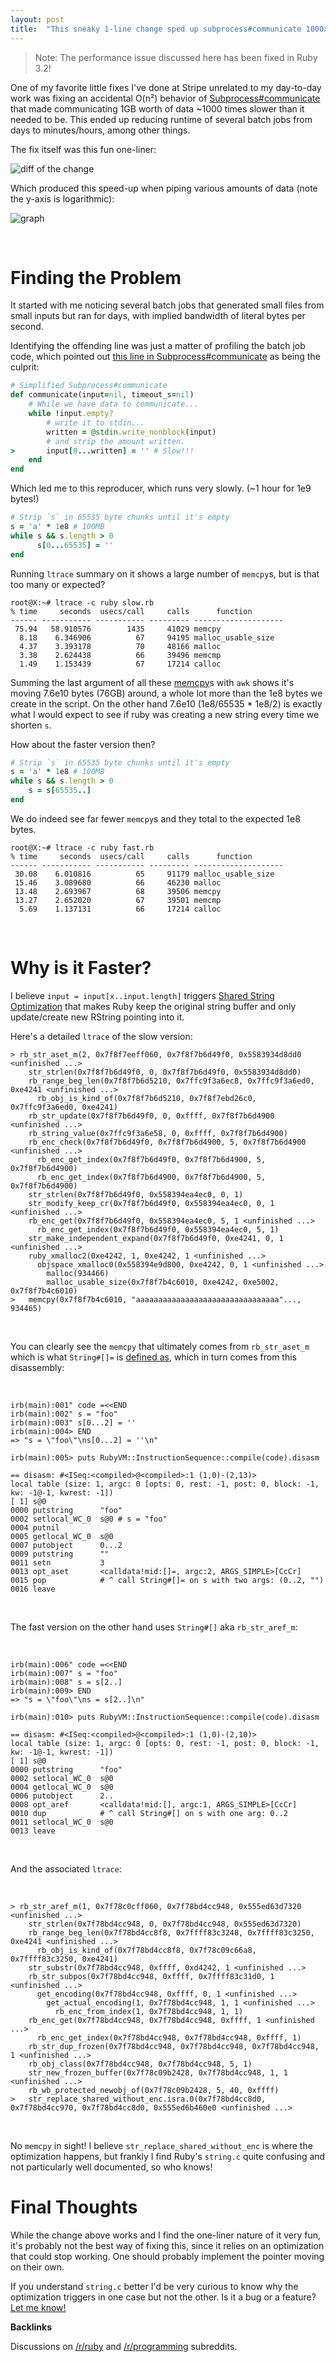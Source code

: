 ```yaml
---
layout: post
title:  "This sneaky 1-line change sped up subprocess#communicate 1000x+"
---
```


> Note: The performance issue discussed here has been fixed in Ruby 3.2!

One of my favorite little fixes I've done at Stripe unrelated to my day-to-day
work was fixing an accidental O(n²) behavior of
[Subprocess#communicate](https://github.com/stripe/subprocess/blob/master/lib/subprocess.rb#L428)
that made communicating 1GB worth of data ~1000 times slower than it needed to
be. This ended up reducing runtime of several batch jobs from days to minutes/hours, among other things.

The fix itself was this fun one-liner:

![diff of the change](/assets/subprocess-diff.png)

Which produced this speed-up when piping various amounts of data (note the y-axis is logarithmic):

![graph](/assets/subprocess-perf-graph.png)

<br>

# Finding the Problem

It started with me noticing several batch jobs that generated small
files from small inputs but ran for days, with implied bandwidth of literal
bytes per second.

Identifying the offending line was just a matter of profiling the batch job
code, which pointed out [this line in
Subprocess#communicate](https://github.com/stripe/subprocess/blob/master/lib/subprocess.rb#L502)
as being the culprit:

```ruby
# Simplified Subprocess#communicate
def communicate(input=nil, timeout_s=nil)
    # While we have data to communicate...
    while !input.empty?
        # write it to stdin...
        written = @stdin.write_nonblock(input)
        # and strip the amount written.
>       input[0...written] = '' # Slow!!!
    end
end
```

Which led me to this reproducer, which runs very slowly. (~1 hour for 1e9 bytes!)

```ruby
# Strip `s` in 65535 byte chunks until it's empty
s = 'a' * 1e8 # 100MB
while s && s.length > 0
      s[0...65535] = ''
end
```

Running `ltrace` summary on it shows a large number of `memcpy`s, but is that too many or expected?

```
root@X:~# ltrace -c ruby slow.rb
% time     seconds  usecs/call     calls      function
------ ----------- ----------- --------- --------------------
 75.94   58.910576        1435     41029 memcpy
  8.18    6.346906          67     94195 malloc_usable_size
  4.37    3.393178          70     48166 malloc
  3.38    2.624438          66     39496 memcmp
  1.49    1.153439          67     17214 calloc
```

Summing the last argument of all these
[memcpy](https://man7.org/linux/man-pages/man3/memcpy.3.html)s with `awk` shows
it's moving 7.6e10 bytes (76GB) around, a whole lot more than the 1e8 bytes we
create in the script. On the other hand 7.6e10 (1e8/65535 * 1e8/2) is exactly
what I would expect to see if ruby was creating a new string every time we
shorten `s`.

How about the faster version then?

```ruby
# Strip `s` in 65535 byte chunks until it's empty
s = 'a' * 1e8 # 100MB
while s && s.length > 0
    s = s[65535..]
end
```

We do indeed see far fewer `memcpy`s and they total to the expected 1e8 bytes.

```
root@X:~# ltrace -c ruby fast.rb
% time     seconds  usecs/call     calls      function
------ ----------- ----------- --------- --------------------
 30.08    6.010816          65     91179 malloc_usable_size
 15.46    3.089680          66     46230 malloc
 13.48    2.693967          68     39506 memcpy
 13.27    2.652020          67     39501 memcmp
  5.69    1.137131          66     17214 calloc
```

<br>

# Why is it Faster?

I believe `input = input[x..input.length]` triggers [Shared String Optimization](https://patshaughnessy.net/2012/1/18/seeing-double-how-ruby-shares-string-values)
that makes Ruby keep the original string buffer and only update/create new RString
pointing into it.

Here's a detailed `ltrace` of the slow version:

```
> rb_str_aset_m(2, 0x7f8f7eeff060, 0x7f8f7b6d49f0, 0x5583934d8dd0 <unfinished ...>
    str_strlen(0x7f8f7b6d49f0, 0, 0x7f8f7b6d49f0, 0x5583934d8dd0)
    rb_range_beg_len(0x7f8f7b6d5210, 0x7ffc9f3a6ec8, 0x7ffc9f3a6ed0, 0xe4241 <unfinished ...>
      rb_obj_is_kind_of(0x7f8f7b6d5210, 0x7f8f7ebd26c0, 0x7ffc9f3a6ed0, 0xe4241)
    rb_str_update(0x7f8f7b6d49f0, 0, 0xffff, 0x7f8f7b6d4900 <unfinished ...>
    rb_string_value(0x7ffc9f3a6e58, 0, 0xffff, 0x7f8f7b6d4900)
    rb_enc_check(0x7f8f7b6d49f0, 0x7f8f7b6d4900, 5, 0x7f8f7b6d4900 <unfinished ...>
      rb_enc_get_index(0x7f8f7b6d49f0, 0x7f8f7b6d4900, 5, 0x7f8f7b6d4900)
      rb_enc_get_index(0x7f8f7b6d4900, 0x7f8f7b6d4900, 5, 0x7f8f7b6d4900)
    str_strlen(0x7f8f7b6d49f0, 0x558394ea4ec0, 0, 1)
    str_modify_keep_cr(0x7f8f7b6d49f0, 0x558394ea4ec0, 0, 1 <unfinished ...>
    rb_enc_get(0x7f8f7b6d49f0, 0x558394ea4ec0, 5, 1 <unfinished ...>
      rb_enc_get_index(0x7f8f7b6d49f0, 0x558394ea4ec0, 5, 1)
    str_make_independent_expand(0x7f8f7b6d49f0, 0xe4241, 0, 1 <unfinished ...>
    ruby_xmalloc2(0xe4242, 1, 0xe4242, 1 <unfinished ...>
      objspace_xmalloc0(0x558394e9d800, 0xe4242, 0, 1 <unfinished ...>
        malloc(934466)
        malloc_usable_size(0x7f8f7b4c6010, 0xe4242, 0xe5002, 0x7f8f7b4c6010)
>   memcpy(0x7f8f7b4c6010, "aaaaaaaaaaaaaaaaaaaaaaaaaaaaaaaa"..., 934465)
```

<br>

You can clearly see the `memcpy` that ultimately comes from
`rb_str_aset_m` which is what `String#[]=` is [defined
as](https://github.com/ruby/ruby/blame/master/string.c#L12104), which in turn comes from this disassembly:

<br>

```
irb(main):001" code =<<END
irb(main):002" s = "foo"
irb(main):003" s[0...2] = ''
irb(main):004> END
=> "s = \"foo\"\ns[0...2] = ''\n"

irb(main):005> puts RubyVM::InstructionSequence::compile(code).disasm

== disasm: #<ISeq:<compiled>@<compiled>:1 (1,0)-(2,13)>
local table (size: 1, argc: 0 [opts: 0, rest: -1, post: 0, block: -1, kw: -1@-1, kwrest: -1])
[ 1] s@0
0000 putstring      "foo"
0002 setlocal_WC_0  s@0 # s = "foo"
0004 putnil
0005 getlocal_WC_0  s@0
0007 putobject      0...2
0009 putstring      ""
0011 setn           3
0013 opt_aset       <calldata!mid:[]=, argc:2, ARGS_SIMPLE>[CcCr]
0015 pop            # ^ call String#[]= on s with two args: (0..2, "")
0016 leave
```

<br>

The fast version on the other hand uses `String#[]` aka `rb_str_aref_m`:

<br>

```
irb(main):006" code =<<END
irb(main):007" s = "foo"
irb(main):008" s = s[2..]
irb(main):009> END
=> "s = \"foo\"\ns = s[2..]\n"

irb(main):010> puts RubyVM::InstructionSequence::compile(code).disasm

== disasm: #<ISeq:<compiled>@<compiled>:1 (1,0)-(2,10)>
local table (size: 1, argc: 0 [opts: 0, rest: -1, post: 0, block: -1, kw: -1@-1, kwrest: -1])
[ 1] s@0
0000 putstring      "foo"
0002 setlocal_WC_0  s@0
0004 getlocal_WC_0  s@0
0006 putobject      2..
0008 opt_aref       <calldata!mid:[], argc:1, ARGS_SIMPLE>[CcCr]
0010 dup            # ^ call String#[] on s with one arg: 0..2
0011 setlocal_WC_0  s@0
0013 leave
```

<br>

And the associated `ltrace`:

<br>

```
> rb_str_aref_m(1, 0x7f78c0cff060, 0x7f78bd4cc948, 0x555ed63d7320 <unfinished ...>
    str_strlen(0x7f78bd4cc948, 0, 0x7f78bd4cc948, 0x555ed63d7320)
    rb_range_beg_len(0x7f78bd4cc8f8, 0x7ffff83c3248, 0x7ffff83c3250, 0xe4241 <unfinished ...>
      rb_obj_is_kind_of(0x7f78bd4cc8f8, 0x7f78c09c66a8, 0x7ffff83c3250, 0xe4241)
    str_substr(0x7f78bd4cc948, 0xffff, 0xd4242, 1 <unfinished ...>
    rb_str_subpos(0x7f78bd4cc948, 0xffff, 0x7ffff83c31d0, 1 <unfinished ...>
      get_encoding(0x7f78bd4cc948, 0xffff, 0, 1 <unfinished ...>
        get_actual_encoding(1, 0x7f78bd4cc948, 1, 1 <unfinished ...>
          rb_enc_from_index(1, 0x7f78bd4cc948, 1, 1)
    rb_enc_get(0x7f78bd4cc948, 0x7f78bd4cc948, 0xffff, 1 <unfinished ...>
      rb_enc_get_index(0x7f78bd4cc948, 0x7f78bd4cc948, 0xffff, 1)
    rb_str_dup_frozen(0x7f78bd4cc948, 0x7f78bd4cc948, 0x7f78bd4cc948, 1 <unfinished ...>
    rb_obj_class(0x7f78bd4cc948, 0x7f78bd4cc948, 5, 1)
    str_new_frozen_buffer(0x7f78c09b2428, 0x7f78bd4cc948, 1, 1 <unfinished ...>
    rb_wb_protected_newobj_of(0x7f78c09b2428, 5, 40, 0xffff)
>   str_replace_shared_without_enc.isra.0(0x7f78bd4cc8d0, 0x7f78bd4cc970, 0x7f78bd4cc8d0, 0x555ed6b460e0 <unfinished ...>
```

<br>

No `memcpy` in sight! I believe `str_replace_shared_without_enc` is where the optimization happens, but frankly I find Ruby's `string.c` quite confusing and not particularly well documented, so who knows!

# Final Thoughts

While the change above works and I find the one-liner nature of it very fun, it's probably not the best way of fixing this, since it relies on an optimization that could stop working. One should probably implement the pointer moving on their own.

If you understand `string.c` better I'd be very curious to know why the optimization triggers in one case but not the other. Is it a bug or a feature? [Let me know!](https://twitter.com/s7nfo)

**Backlinks**

Discussions on [/r/ruby](https://www.reddit.com/r/ruby/comments/1ah9w70/this_sneaky_1line_change_sped_up/) and [/r/programming](https://www.reddit.com/r/programming/comments/1ahbfet/this_sneaky_1line_change_sped_up/) subreddits.
